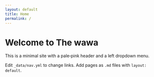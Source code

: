 ```yaml
---
layout: default
title: Home
permalink: /
---
```

# Welcome to The wawa

This is a minimal site with a pale‑pink header and a left dropdown menu.

Edit `_data/nav.yml` to change links. Add pages as `.md` files with `layout: default`.
